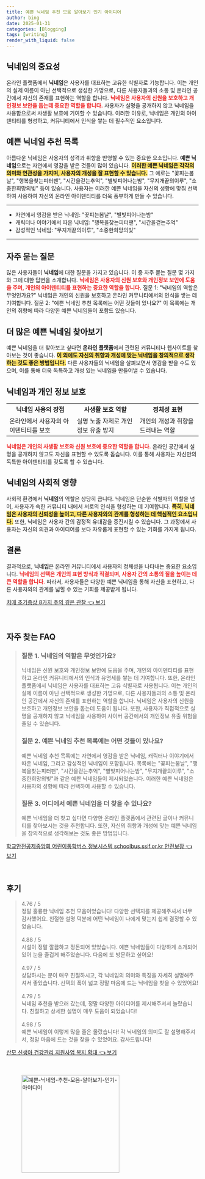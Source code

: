 ```yaml
---
title: 예쁜 닉네임 추천 모음 알아보기 인기 아이디어
author: bing
date: 2025-01-31
categories: [Blogging]
tags: [writing]
render_with_liquid: false
---
```



<h2 id='닉네임의 중요성'>닉네임의 중요성</h2>

<p>온라인 플랫폼에서 <b>닉네임</b>은 사용자를 대표하는 고유한 식별자로 기능합니다. 이는 개인의 실제 이름이 아닌 선택적으로 생성한 가명으로, 다른 사용자들과의 소통 및 온라인 공간에서 자신의 존재를 표현하는 역할을 합니다. <b><span style="color: #ee2323;">닉네임은 사용자의 신원을 보호하고 개인정보 보안을 돕는데 중요한 역할을 합니다.</span></b> 사용자가 실명을 공개하지 않고 닉네임을 사용함으로써 사생활 보호에 기여할 수 있습니다. 이러한 이유로, 닉네임은 개인의 아이덴티티를 형성하고, 커뮤니티에서 인식을 쌓는 데 필수적인 요소입니다.</p>

<h2 id='예쁜 닉네임 추천 목록'>예쁜 닉네임 추천 목록</h2>

<p>아름다운 닉네임은 사용자의 성격과 취향을 반영할 수 있는 중요한 요소입니다. <b>예쁜 닉네임</b>으로는 자연에서 영감을 받은 것들이 많이 있습니다. <b><span style="background-color: #ffe066;">이러한 예쁜 닉네임은 각각의 의미와 연관성을 가지며, 사용자의 개성을 잘 표현할 수 있습니다.</span></b> 그 예로는 "꽃피는봄날", "행복을찾는피터팬", "시간을걷는추억", "별빛피어나는밤", "무지개끝의이루", "소중한희망의빛" 등이 있습니다. 사용자는 이러한 예쁜 닉네임을 자신의 성향에 맞춰 선택하여 사용하여 자신의 온라인 아이덴티티를 더욱 풍부하게 만들 수 있습니다.</p>

<hr />

<ul>
    <li>자연에서 영감을 받은 닉네임: "꽃피는봄날", "별빛피어나는밤"</li>
    <li>캐릭터나 이야기에서 따온 닉네임: "행복을찾는피터팬", "시간을걷는추억"</li>
    <li>감성적인 닉네임: "무지개끝의이루", "소중한희망의빛"</li>
</ul>

<hr />

<h2 id='자주 묻는 질문'>자주 묻는 질문</h2>

<p>많은 사용자들이 <b>닉네임</b>에 대한 질문을 가지고 있습니다. 이 중 자주 묻는 질문 몇 가지와 그에 대한 답변을 소개합니다. <b><span style="color: #ee2323;">닉네임은 사용자의 신원 보호와 개인정보 보안에 도움을 주며, 개인의 아이덴티티를 표현하는 중요한 역할을 합니다.</span></b> 질문 1: "닉네임의 역할은 무엇인가요?" 닉네임은 개인의 신원을 보호하고 온라인 커뮤니티에서의 인식을 쌓는 데 기여합니다. 질문 2: "예쁜 닉네임 추천 목록에는 어떤 것들이 있나요?" 이 목록에는 개인의 취향에 따라 다양한 예쁜 닉네임들이 포함드 있습니다.</p>

<h2 id='더 많은 예쁜 닉네임 찾아보기'>더 많은 예쁜 닉네임 찾아보기</h2>

<p>예쁜 닉네임을 더 찾아보고 싶다면 <b>온라인 플랫폼</b>에서 관련된 커뮤니티나 웹사이트를 찾아보는 것이 좋습니다. <b><span style="background-color: #ffe066;">이 외에도 자신의 취향과 개성에 맞는 닉네임을 창의적으로 생각하는 것도 좋은 방법입니다.</span></b> 다른 사용자들의 닉네임을 살펴보면서 영감을 받을 수도 있으며, 이를 통해 더욱 독특하고 개성 있는 닉네임을 만들어낼 수 있습니다.</p>

<h2 id='닉네임과 개인 정보 보호'>닉네임과 개인 정보 보호</h2>

<table>
    <tr>
        <td style="text-align: center; height: 17px;"><b>닉네임 사용의 장점</b></td>
        <td style="text-align: center; height: 17px;"><b>사생활 보호 역할</b></td>
        <td style="text-align: center; height: 17px;"><b>정체성 표현</b></td>
    </tr>
    <tr>
        <td>온라인에서 사용자의 아이덴티티를 보호</td>
        <td>실명 노출 자제로 개인정보 유출 방지</td>
        <td>개인의 개성과 취향을 드러내는 역할</td>
    </tr>
</table>

<p><b><span style="color: #ee2323;">닉네임은 개인의 사생활 보호와 신원 보호에 중요한 역할을 합니다.</span></b> 온라인 공간에서 실명을 공개하지 않고도 자신을 표현할 수 있도록 돕습니다. 이를 통해 사용자는 자신만의 독특한 아이덴티티를 갖도록 할 수 있습니다.</p>

<h2 id='닉네임의 사회적 영향'>닉네임의 사회적 영향</h2>

<p>사회적 환경에서 <b>닉네임</b>의 역할은 상당히 큽니다. 닉네임은 단순한 식별자의 역할을 넘어, 사용자가 속한 커뮤니티 내에서 서로의 인식을 형성하는 데 기여합니다. <b><span style="background-color: #ffe066;">특히, 닉네임은 사용자의 신뢰성을 높이고, 다른 사용자와의 관계를 형성하는 데 핵심적인 요소입니다.</span></b> 또한, 닉네임은 사용자 간의 감정적 유대감을 증진시킬 수 있습니다. 그 과정에서 사용자는 자신의 의견과 아이디어를 보다 자유롭게 표현할 수 있는 기회를 가지게 됩니다.</p>

<h2 id='결론'>결론</h2>

<p>결과적으로, <b>닉네임</b>은 온라인 커뮤니티에서 사용자의 정체성을 나타내는 중요한 요소입니다. <b><span style="color: #ee2323;">닉네임의 선택은 개인의 표현 방식과 직결되며, 사용자 간의 소통의 질을 높이는 데 큰 역할을 합니다.</span></b> 따라서, 사용자들은 다양한 예쁜 닉네임을 통해 자신을 표현하고, 다른 사용자와의 관계를 넓힐 수 있는 기회를 제공받게 됩니다.</p>


<p><a class="click-button" title="치매 초기증상 8가지 주의 깊은 관찰" href="https://aptwhite.github.io/posts/%EC%B9%98%EB%A7%A4-%EC%B4%88%EA%B8%B0%EC%A6%9D%EC%83%81-8%EA%B0%80%EC%A7%80-%EC%A3%BC%EC%9D%98-%EA%B9%8A%EC%9D%80-%EA%B4%80%EC%B0%B0/" rel="dofollow">치매 초기증상 8가지 주의 깊은 관찰 👈 보기</a></p><br>
<h2 id='자주_찾는_FAQ'>자주 찾는 FAQ</h2>
<div itemscope="" itemtype="https://schema.org/FAQPage"> 
<blockquote> 
<div itemscope="" itemprop="mainEntity" itemtype="https://schema.org/Question"> 
<h3 itemprop="name">질문 1. 닉네임의 역할은 무엇인가요?</h3> 
<div itemscope="" itemprop="acceptedAnswer" itemtype="https://schema.org/Answer"> 
<span itemprop="text"> 
<p>닉네임은 신원 보호와 개인정보 보안에 도움을 주며, 개인의 아이덴티티를 표현하고 온라인 커뮤니티에서의 인식과 유명세를 쌓는 데 기여합니다. 또한, 온라인 플랫폼에서 닉네임은 사용자를 대표하는 고유 식별자로 사용됩니다. 이는 개인의 실제 이름이 아닌 선택적으로 생성한 가명으로, 다른 사용자들과의 소통 및 온라인 공간에서 자신의 존재를 표현하는 역할을 합니다. 닉네임은 사용자의 신원을 보호하고 개인정보 보안을 돕는데 도움이 됩니다. 또한, 사용자가 직접적으로 실명을 공개하지 않고 닉네임을 사용하여 사이버 공간에서의 개인정보 유출 위험을 줄일 수 있습니다.</p> 
</span> 
</div> 
</div> 

<div itemscope="" itemprop="mainEntity" itemtype="https://schema.org/Question"> 
<h3 itemprop="name">질문 2. 예쁜 닉네임 추천 목록에는 어떤 것들이 있나요?</h3> 
<div itemscope="" itemprop="acceptedAnswer" itemtype="https://schema.org/Answer"> 
<span itemprop="text"> 
<p>예쁜 닉네임 추천 목록에는 자연에서 영감을 받은 닉네임, 캐릭터나 이야기에서 따온 닉네임, 그리고 감성적인 닉네임이 포함됩니다. 목록에는 "꽃피는봄날", "행복을찾는피터팬", "시간을걷는추억", "별빛피어나는밤", "무지개끝의이루", "소중한희망의빛"과 같은 예쁜 닉네임들이 제시되었습니다. 이러한 예쁜 닉네임은 사용자의 성향에 따라 선택하여 사용할 수 있습니다.</p> 
</span> 
</div> 
</div> 

<div itemscope="" itemprop="mainEntity" itemtype="https://schema.org/Question"> 
<h3 itemprop="name">질문 3. 어디에서 예쁜 닉네임을 더 찾을 수 있나요?</h3> 
<div itemscope="" itemprop="acceptedAnswer" itemtype="https://schema.org/Answer"> 
<span itemprop="text"> 
<p>예쁜 닉네임을 더 찾고 싶다면 다양한 온라인 플랫폼에서 관련된 글이나 커뮤니티를 찾아보시는 것을 추천합니다. 또한, 자신의 취향과 개성에 맞는 예쁜 닉네임을 창의적으로 생각해보는 것도 좋은 방법입니다.</p> 
</span> 
</div> 
</div> 
</blockquote> 
</div>
<p><a class="click-button" title="학교안전공제중앙회 어린이통학버스 정보시스템 schoolbus.ssif.or.kr 안전보장" href="https://aptwhite.github.io/posts/%ED%95%99%EA%B5%90%EC%95%88%EC%A0%84%EA%B3%B5%EC%A0%9C%EC%A4%91%EC%95%99%ED%9A%8C-%EC%96%B4%EB%A6%B0%EC%9D%B4%ED%86%B5%ED%95%99%EB%B2%84%EC%8A%A4-%EC%A0%95%EB%B3%B4%EC%8B%9C%EC%8A%A4%ED%85%9C-schoolbus.ssif.or.kr-%EC%95%88%EC%A0%84%EB%B3%B4%EC%9E%A5/" rel="dofollow">학교안전공제중앙회 어린이통학버스 정보시스템 schoolbus.ssif.or.kr 안전보장 👈 보기</a></p><br>
<h2 id='후기'>후기</h2>
<div itemscope itemtype="https://schema.org/Product">
  <blockquote>
  <div itemprop="review" itemscope itemtype="https://schema.org/Review">
      <div itemprop="reviewRating" itemscope itemtype="https://schema.org/Rating"> <span itemprop="ratingValue">4.76</span> / <span itemprop="bestRating">5</span> </div>
      <span itemprop="reviewBody">정말 훌륭한 닉네임 추천 모음이었습니다! 다양한 선택지를 제공해주셔서 너무 감사했어요. 친절한 설명 덕분에 어떤 닉네임이 나에게 맞는지 쉽게 결정할 수 있었습니다.</span>
  </div>
  <br>
  <div itemprop="review" itemscope itemtype="https://schema.org/Review">
      <div itemprop="reviewRating" itemscope itemtype="https://schema.org/Rating"> <span itemprop="ratingValue">4.88</span> / <span itemprop="bestRating">5</span> </div>
      <span itemprop="reviewBody">시설이 정말 깔끔하고 정돈되어 있었습니다. 예쁜 닉네임들이 다양하게 소개되어 있어 눈을 즐겁게 해주었습니다. 다음에 또 방문하고 싶어요!</span>
  </div>
  <br>
  <div itemprop="review" itemscope itemtype="https://schema.org/Review">
      <div itemprop="reviewRating" itemscope itemtype="https://schema.org/Rating"> <span itemprop="ratingValue">4.97</span> / <span itemprop="bestRating">5</span> </div>
      <span itemprop="reviewBody">상담하시는 분이 매우 친절하시고, 각 닉네임의 의미와 특징을 자세히 설명해주셔서 좋았습니다. 선택의 폭이 넓고 정말 마음에 드는 닉네임을 찾을 수 있었어요!</span>
  </div>
  <br>
  <div itemprop="review" itemscope itemtype="https://schema.org/Review">
      <div itemprop="reviewRating" itemscope itemtype="https://schema.org/Rating"> <span itemprop="ratingValue">4.79</span> / <span itemprop="bestRating">5</span> </div>
      <span itemprop="reviewBody">닉네임 추천을 받으러 갔는데, 정말 다양한 아이디어를 제시해주셔서 놀랐습니다. 친절하고 상세한 설명이 매우 도움이 되었습니다!</span>
  </div>
  <br>
  <div itemprop="review" itemscope itemtype="https://schema.org/Review">
      <div itemprop="reviewRating" itemscope itemtype="https://schema.org/Rating"> <span itemprop="ratingValue">4.98</span> / <span itemprop="bestRating">5</span> </div>
      <span itemprop="reviewBody">예쁜 닉네임이 이렇게 많을 줄은 몰랐습니다! 각 닉네임의 의미도 잘 설명해주셔서, 정말 마음에 드는 것을 찾을 수 있었어요. 감사드립니다!</span>
  </div>
  </blockquote>
</div>
<p><a class="click-button" title="산모 신생아 건강관리 지원사업 복지 확대" href="https://aptwhite.github.io/posts/%EC%82%B0%EB%AA%A8-%EC%8B%A0%EC%83%9D%EC%95%84-%EA%B1%B4%EA%B0%95%EA%B4%80%EB%A6%AC-%EC%A7%80%EC%9B%90%EC%82%AC%EC%97%85-%EB%B3%B5%EC%A7%80-%ED%99%95%EB%8C%80/" rel="dofollow">산모 신생아 건강관리 지원사업 복지 확대 👈 보기</a></p><br>
<figure class="image"><img src="https://aptwhite.github.io/assets/img/thumbnail/예쁜-닉네임-추천-모음-알아보기-인기-아이디어.webp" alt="예쁜-닉네임-추천-모음-알아보기-인기-아이디어" width="256" height="256"></figure>